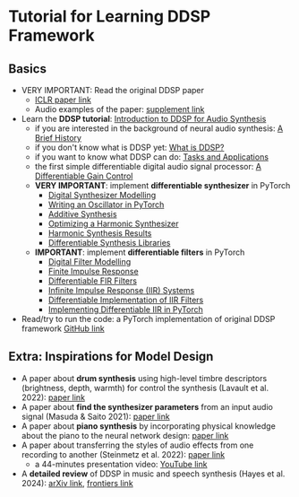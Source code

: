 # Tutorial for Learning DDSP Framework

## Basics

- VERY IMPORTANT: Read the original DDSP paper
  - [ICLR paper link](https://openreview.net/forum?id=B1x1ma4tDr)
  - Audio examples of the paper: [supplement link](https://storage.googleapis.com/ddsp/index.html)
- Learn the **DDSP tutorial**: [Introduction to DDSP for Audio Synthesis](https://intro2ddsp.github.io/intro.html)
  - if you are interested in the background of neural audio synthesis: [A Brief History](https://intro2ddsp.github.io/background/neural-audio-synthesis.html)
  - if you don't know what is DDSP yet: [What is DDSP?](https://intro2ddsp.github.io/background/what-is-ddsp.html)
  - if you want to know what DDSP can do: [Tasks and Applications](https://intro2ddsp.github.io/background/tasks_applications.html)
  - the first simple differentiable digital audio signal processor: [A Differentiable Gain Control](https://intro2ddsp.github.io/first-steps/diff_gain.html)
  - **VERY IMPORTANT**: implement **differentiable synthesizer** in PyTorch
    - [Digital Synthesizer Modelling](https://intro2ddsp.github.io/synths/introduction.html)
    - [Writing an Oscillator in PyTorch](https://intro2ddsp.github.io/synths/oscillator.html)
    - [Additive Synthesis](https://intro2ddsp.github.io/synths/additive.html)
    - [Optimizing a Harmonic Synthesizer](https://intro2ddsp.github.io/synths/harmonic_optimize.html)
    - [Harmonic Synthesis Results](https://intro2ddsp.github.io/synths/harmonic_results.html)
    - [Differentiable Synthesis Libraries](https://intro2ddsp.github.io/synths/libraries.html)
  - **IMPORTANT**: implement **differentiable filters** in PyTorch
    - [Digital Filter Modelling](https://intro2ddsp.github.io/filters/index.html)
    - [Finite Impulse Response](https://intro2ddsp.github.io/filters/fir-intro.html)
    - [Differentiable FIR Filters](https://intro2ddsp.github.io/filters/fir-optim.html)
    - [Infinite Impulse Response (IIR) Systems](https://intro2ddsp.github.io/filters/iir_intro.html)
    - [Differentiable Implementation of IIR Filters](https://intro2ddsp.github.io/filters/iir_impl.html)
    - [Implementing Differentiable IIR in PyTorch](https://intro2ddsp.github.io/filters/iir_torch.html)
- Read/try to run the code: a PyTorch implementation of original DDSP framework [GitHub link](https://github.com/acids-ircam/ddsp_pytorch)

## Extra: Inspirations for Model Design

- A paper about **drum synthesis** using high-level timbre descriptors (brightness, depth, warmth) for control the synthesis (Lavault et al. 2022): [paper link](https://www.dafx.de/paper-archive/2022/papers/DAFx20in22_paper_20.pdf)
- A paper about **find the synthesizer parameters** from an input audio signal (Masuda & Saito 2021): [paper link](https://archives.ismir.net/ismir2021/paper/000053.pdf)
- A paper about **piano synthesis** by incorporating physical knowledge about the piano to the neural network design: [paper link](https://www.aes.org/e-lib/browse.cfm?elib=22231)
- A paper about transferring the styles of audio effects from one recording to another (Steinmetz et al. 2022): [paper link](https://arxiv.org/abs/2207.08759)
	- a 44-minutes presentation video: [YouTube link](https://www.youtube.com/watch?v=-ezTdjRpAvw)
- A **detailed review** of DDSP in music and speech synthesis (Hayes et al. 2024): [arXiv link](https://arxiv.org/abs/2308.15422), [frontiers link](https://www.frontiersin.org/articles/10.3389/frsip.2023.1284100/full)
